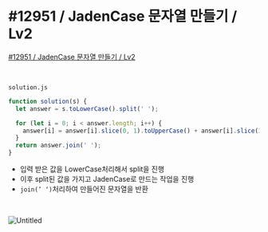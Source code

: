 # #12951 / JadenCase 문자열 만들기 / Lv2

[#12951 / JadenCase 문자열 만들기 / Lv2](https://school.programmers.co.kr/learn/courses/30/lessons/12951)

<br>

`solution.js`

```jsx
function solution(s) {
  let answer = s.toLowerCase().split(' ');

  for (let i = 0; i < answer.length; i++) {
    answer[i] = answer[i].slice(0, 1).toUpperCase() + answer[i].slice(1);
  }
  return answer.join(' ');
}
```
- 입력 받은 값을 LowerCase처리해서 split을 진행
- 이후 split된 값을 가지고 JadenCase로 만드는 작업을 진행
- `join(’ ‘)`처리하여 만들어진 문자열을 반환

<br>

![Untitled](https://github.com/Yu-Jaeyoung/algorithm/assets/109587069/e665ff1d-53d8-405e-b430-4002ea85d474)